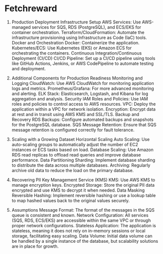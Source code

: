 # Fetchreward
1. Production Deployment
Infrastructure Setup
AWS Services: Use AWS-managed services for SQS, RDS (PostgreSQL), and ECS/EKS for container orchestration.
Terraform/CloudFormation: Automate the infrastructure provisioning using Infrastructure as Code (IaC) tools.
Docker and Orchestration
Docker: Containerize the application.
Kubernetes/ECS: Use Kubernetes (EKS) or Amazon ECS for orchestrating the containers.
Continuous Integration/Continuous Deployment (CI/CD)
CI/CD Pipeline: Set up a CI/CD pipeline using tools like GitHub Actions, Jenkins, or AWS CodePipeline to automate testing and deployment.

2. Additional Components for Production Readiness
Monitoring and Logging
CloudWatch: Use AWS CloudWatch for monitoring application logs and metrics.
Prometheus/Grafana: For more advanced monitoring and alerting.
ELK Stack: Elasticsearch, Logstash, and Kibana for log aggregation and analysis.
Security
IAM Roles and Policies: Use IAM roles and policies to control access to AWS resources.
VPC: Deploy the application within a VPC for network isolation.
Encryption: Encrypt data at rest and in transit using AWS KMS and SSL/TLS.
Backup and Recovery
RDS Backups: Configure automated backups and snapshots for the PostgreSQL database.
SQS Message Retention: Ensure that SQS message retention is configured correctly for fault tolerance.

3. Scaling with a Growing Dataset
Horizontal Scaling
Auto Scaling: Use auto-scaling groups to automatically adjust the number of EC2 instances or ECS tasks based on load.
Database Scaling: Use Amazon RDS read replicas to offload read queries and improve database performance.
Data Partitioning
Sharding: Implement database sharding to distribute the data across multiple databases.
Archiving: Regularly archive old data to reduce the load on the primary database.

4. Recovering PII
Key Management Service (KMS)
KMS: Use AWS KMS to manage encryption keys.
Encrypted Storage: Store the original PII data encrypted and use KMS to decrypt it when needed.
Data Masking
Reversible Hashing: Implement reversible hashing or use a lookup table to map hashed values back to the original values securely.


5. Assumptions
Message Format: The format of the messages in the SQS queue is consistent and known.
Network Configuration: All services (SQS, RDS, ECS/EKS) are accessible within the same VPC or through proper network configurations.
Stateless Application: The application is stateless, meaning it does not rely on in-memory sessions or local storage, facilitating easy scaling.
Data Volume: Initial data volume can be handled by a single instance of the database, but scalability solutions are in place for growth.

